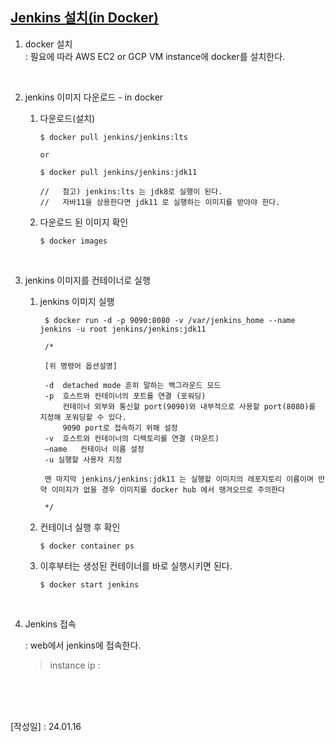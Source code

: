
## [Jenkins 설치(in Docker)]()


1. docker 설치  <br/>
    : 필요에 따라 AWS EC2 or GCP VM instance에 docker를 설치한다. 

<br/>

2. jenkins 이미지 다운로드 - in docker
    
    1) 다운로드(설치)
    
        ```
        $ docker pull jenkins/jenkins:lts
        
        or
        
        $ docker pull jenkins/jenkins:jdk11
        
        //   참고) jenkins:lts 는 jdk8로 실행이 된다. 
        //   자바11을 상용한다면 jdk11 로 실행하는 이미지를 받아야 한다. 
        ```
    
    
    2) 다운로드 된 이미지 확인
    
        ```
        $ docker images
        ```


<br/>

3. jenkins 이미지를 컨테이너로 실행
   
    1) jenkins 이미지 실행
        
            $ docker run -d -p 9090:8080 -v /var/jenkins_home --name jenkins -u root jenkins/jenkins:jdk11
            
            /*
            
            [위 명령어 옵션설명]
            
            -d	detached mode 흔히 말하는 백그라운드 모드
            -p	호스트와 컨테이너의 포트를 연결 (포워딩)
                컨테이너 외부와 통신할 port(9090)와 내부적으로 사용할 port(8080)를 지정해 포워딩할 수 있다. 
                9090 port로 접속하기 위해 설정
            -v	호스트와 컨테이너의 디렉토리를 연결 (마운트)
            –name	컨테이너 이름 설정
            -u 실행할 사용자 지정
            
            맨 마지막 jenkins/jenkins:jdk11 는 실행할 이미지의 레포지토리 이름이며 만약 이미지가 없을 경우 이미지를 docker hub 에서 땡겨오므로 주의한다
            
            */
    
    
    2) 컨테이너 실행 후 확인
      
        ```
        $ docker container ps
        ```

    3) 이후부터는 생성된 컨테이너를 바로 실행시키면 된다.
    
        ```
        $ docker start jenkins
        ```

<br/>

4. Jenkins 접속 <br/>
   
    : web에서 jenkins에 접속한다. <br/>
    > instance ip :
    



<br/><br/><br/>

[작성일] : 24.01.16
